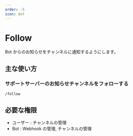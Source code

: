 ```yaml
---
order: -5
icon: dot
---
```


# Follow
Bot からのお知らせをチャンネルに通知するようにします。

## 主な使い方
### サポートサーバーのお知らせチャンネルをフォローする

``` コマンドの実行例
/follow
```

<!-- -![応答例](default-response.png) -->

## 必要な権限
- ユーザー : チャンネルの管理
- Bot : Webhook の管理, チャンネルの管理
